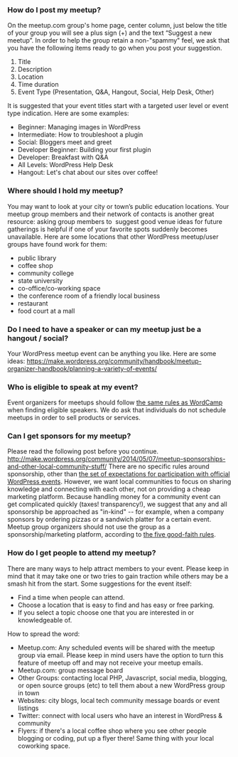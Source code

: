 ### How do I post my meetup?

On the meetup.com group's home page, center column, just below the title of your group you will see a plus sign (+) and the text “Suggest a new meetup”. In order to help the group retain a non-"spammy" feel, we ask that you have the following items ready to go when you post your suggestion.

1.  Title
2.  Description
3.  Location
4.  Time duration
5.  Event Type (Presentation, Q&A, Hangout, Social, Help Desk, Other)

It is suggested that your event titles start with a targeted user level or event type indication. Here are some examples:

*   Beginner: Managing images in WordPress
*   Intermediate: How to troubleshoot a plugin
*   Social: Bloggers meet and greet
*   Developer Beginner: Building your first plugin
*   Developer: Breakfast with Q&A
*   All Levels: WordPress Help Desk
*   Hangout: Let's chat about our sites over coffee!

### Where should I hold my meetup?

You may want to look at your city or town’s public education locations. Your meetup group members and their network of contacts is another great resource: asking group members to  suggest good venue ideas for future gatherings is helpful if one of your favorite spots suddenly becomes unavailable. Here are some locations that other WordPress meetup/user groups have found work for them:

*   public library
*   coffee shop
*   community college
*   state university
*   co-office/co-working space
*   the conference room of a friendly local business
*   restaurant
*   food court at a mall

### Do I need to have a speaker or can my meetup just be a hangout / social?

Your WordPress meetup event can be anything you like. Here are some ideas: https://make.wordpress.org/community/handbook/meetup-organizer-handbook/planning-a-variety-of-events/

### Who is eligible to speak at my event?

Event organizers for meetups should follow [the same rules as WordCamp](https://make.wordpress.org/community/handbook/wordcamp-organizer-handbook/planning-details/speakers/) when finding eligible speakers. We do ask that individuals do not schedule meetups in order to sell products or services.

### Can I get sponsors for my meetup?

Please read the following post before you continue. http://make.wordpress.org/community/2014/05/07/meetup-sponsorships-and-other-local-community-stuff/ There are no specific rules around sponsorship, other than [the set of expectations for participation with official WordPress events](https://make.wordpress.org/community/handbook/wordcamp-organizer-handbook/become-an-organizer/representing-wordpress/). However, we want local communities to focus on sharing knowledge and connecting with each other, not on providing a cheap marketing platform. Because handling money for a community event can get complicated quickly (taxes! transparency!), we suggest that any and all sponsorship be approached as "in-kind" -- for example, when a company sponsors by ordering pizzas or a sandwich platter for a certain event. Meetup group organizers should not use the group as a sponsorship/marketing platform, according to [the five good-faith rules](https://make.wordpress.org/community/meetups/).

### How do I get people to attend my meetup?

There are many ways to help attract members to your event. Please keep in mind that it may take one or two tries to gain traction while others may be a smash hit from the start. Some suggestions for the event itself:

*   Find a time when people can attend.
*   Choose a location that is easy to find and has easy or free parking.
*   If you select a topic choose one that you are interested in or knowledgeable of.

How to spread the word:

*   Meetup.com: Any scheduled events will be shared with the meetup group via email. Please keep in mind users have the option to turn this feature of meetup off and may not receive your meetup emails.
*   Meetup.com: group message board
*   Other Groups: contacting local PHP, Javascript, social media, blogging, or open source groups (etc) to tell them about a new WordPress group in town
*   Websites: city blogs, local tech community message boards or event listings
*   Twitter: connect with local users who have an interest in WordPress & community
*   Flyers: if there's a local coffee shop where you see other people blogging or coding, put up a flyer there! Same thing with your local coworking space.
